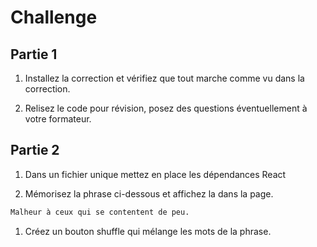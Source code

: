 # Challenge

## Partie 1

1. Installez la correction et vérifiez que tout marche comme vu dans la correction.

1. Relisez le code pour révision, posez des questions éventuellement à votre formateur.

## Partie 2

1. Dans un fichier unique mettez en place les dépendances React

1. Mémorisez la phrase ci-dessous et affichez la dans la page.

```txt
Malheur à ceux qui se contentent de peu.
```

1. Créez un bouton shuffle qui mélange les mots de la phrase.
